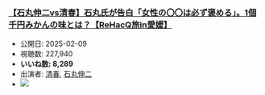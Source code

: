 ### [【石丸伸二vs清春】石丸氏が告白「女性の〇〇は必ず褒める」。1個千円みかんの味とは？【ReHacQ旅in愛媛】](https://www.youtube.com/watch?v=Uax7_fpto9E)
-   公開日: 2025-02-09
-   視聴数: 227,940
-   **いいね数: 8,289**
-   出演者: [清春](/rehacq_fan/people/清春 "wikilink"), [石丸伸二](/rehacq_fan/people/石丸伸二 "wikilink")
- [![](https://img.youtube.com/vi/Uax7_fpto9E/hqdefault.jpg)](https://www.youtube.com/watch?v=Uax7_fpto9E)
